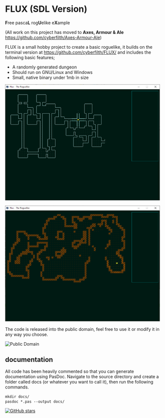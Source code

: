 # FLUX (SDL Version)
**F**ree pasca**L** rog**U**elike e**X**ample

(All work on this project has moved to **Axes, Armour & Ale** https://github.com/cyberfilth/Axes-Armour-Ale)



FLUX is a small hobby project to create a basic roguelike, it builds on the terminal version at https://github.com/cyberfilth/FLUX/ and includes the following basic features;

 - A randomly generated dungeon
 - Should run on GNU/Linux and Windows
 - Small, native binary under 1mb in size
 
![Dungeon screenshot](screenshot1.png)

![Cave screenshot](screenshot2.png)

The code is released into the public domain, feel free to use it or modify it in any way you choose.

![Public Domain](https://img.shields.io/github/license/cyberfilth/FLUX)

## documentation
All code has been heavily commented so that you can generate documentation using PasDoc. Navigate to the source directory and create a folder called docs (or whatever you want to call it), then run the following commands.

```
mkdir docs/
pasdoc *.pas --output docs/
```
[![GitHub stars](https://img.shields.io/github/stars/cyberfilth/Flux_SDL)](https://github.com/cyberfilth/Flux_SDL/stargazers)
